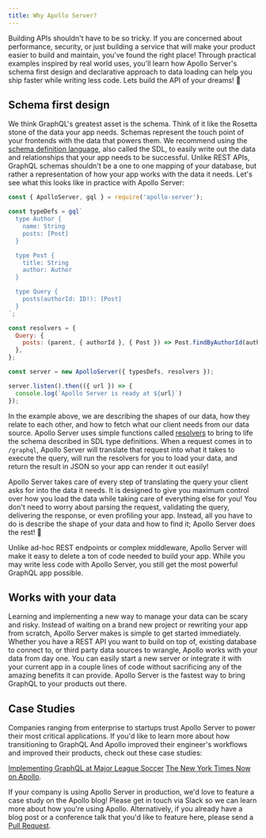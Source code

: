 ```yaml
---
title: Why Apollo Server?
---
```


Building APIs shouldn't have to be so tricky. If you are concerned about performance, security, or just building a service that will make your product easier to build and maintain, you've found the right place! Through practical examples inspired by real world uses, you'll learn how Apollo Server's schema first design and declarative approach to data loading can help you ship faster while writing less code. Lets build the API of your dreams! 🚀

## Schema first design

We think GraphQL's greatest asset is the schema. Think of it like the Rosetta stone of the data your app needs. Schemas represent the touch point of your frontends with the data that powers them. We recommend using the [schema definition language](/schema/schema/#schema-definition-language), also called the SDL, to easily write out the data and relationships that your app needs to be successful. Unlike REST APIs, GraphQL schemas shouldn't be a one to one mapping of your database, but rather a representation of how your app works with the data it needs. Let's see what this looks like in practice with Apollo Server:

```js
const { ApolloServer, gql } = require('apollo-server');

const typeDefs = gql`
  type Author {
    name: String
    posts: [Post]
  }

  type Post {
    title: String
    author: Author
  }

  type Query {
    posts(authorId: ID!): [Post]
  }
`;

const resolvers = {
  Query: {
    posts: (parent, { authorId }, { Post }) => Post.findByAuthorId(authorId),
  },
};

const server = new ApolloServer({ typesDefs, resolvers });

server.listen().then(({ url }) => {
  console.log(`Apollo Server is ready at ${url}`)
});
```

In the example above, we are describing the shapes of our data, how they relate to each other, and how to fetch what our client needs from our data source. Apollo Server uses simple functions called [resolvers](/data/data/) to bring to life the schema described in SDL type definitions. When a request comes in to `/graphql`, Apollo Server will translate that request into what it takes to execute the query, will run the resolvers for you to load your data, and return the result in JSON so your app can render it out easily!

Apollo Server takes care of every step of translating the query your client asks for into the data it needs. It is designed to give you maximum control over how you load the data while taking care of everything else for you! You don't need to worry about parsing the request, validating the query, delivering the response, or even profiling your app. Instead, all you have to do is describe the shape of your data and how to find it; Apollo Server does the rest! 💪

Unlike ad-hoc REST endpoints or complex middleware, Apollo Server will make it easy to delete a ton of code needed to build your app. While you may write less code with Apollo Server, you still get the most powerful GraphQL app possible.

## Works with your data

Learning and implementing a new way to manage your data can be scary and risky. Instead of waiting on a brand new project or rewriting your app from scratch, Apollo Server makes is simple to get started immediately. Whether you have a REST API you want to build on top of, existing database to connect to, or third party data sources to wrangle, Apollo works with your data from day one. You can easily start a new server or integrate it with your current app in a couple lines of code without sacrificing any of the amazing benefits it can provide. Apollo Server is the fastest way to bring GraphQL to your products out there.

## Case Studies

Companies ranging from enterprise to startups trust Apollo Server to power their most critical applications. If you'd like to learn more about how transitioning to GraphQL And Apollo improved their engineer's workflows and improved their products, check out these case studies:

[Implementing GraphQL at Major League Soccer](https://labs.mlssoccer.com/implementing-graphql-at-major-league-soccer-ff0a002b20ca)
[The New York Times Now on Apollo](https://open.nytimes.com/the-new-york-times-now-on-apollo-b9a78a5038c).

If your company is using Apollo Server in production, we'd love to feature a case study on the Apollo blog! Please get in touch via Slack so we can learn more about how you're using Apollo. Alternatively, if you already have a blog post or a conference talk that you'd like to feature here, please send a [Pull Request](https://github.com/apollographql/apollo-server/pulls).
